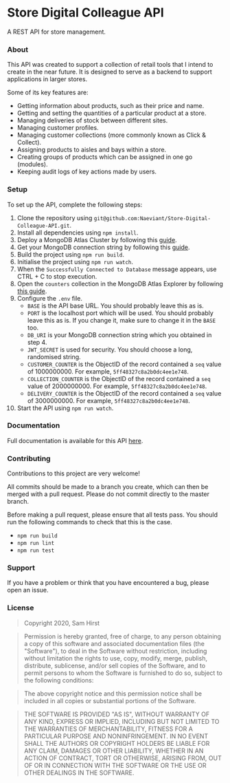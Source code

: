 # Store Digital Colleague API

A REST API for store management.

### About

This API was created to support a collection of retail tools that I intend to create in the near future. It is designed to serve as a backend to support applications in larger stores.

Some of its key features are:

- Getting information about products, such as their price and name.
- Getting and setting the quantities of a particular product at a store.
- Managing deliveries of stock between different sites.
- Managing customer profiles.
- Managing customer collections (more commonly known as Click & Collect).
- Assigning products to aisles and bays within a store.
- Creating groups of products which can be assigned in one go (modules).
- Keeping audit logs of key actions made by users.

### Setup

To set up the API, complete the following steps:

1. Clone the repository using `git@github.com:Naeviant/Store-Digital-Colleague-API.git`.
2. Install all dependencies using `npm install`.
3. Deploy a MongoDB Atlas Cluster by following this [guide](https://docs.atlas.mongodb.com/tutorial/deploy-free-tier-cluster).
4. Get your MongoDB connection string by following this [guide](https://docs.mongodb.com/guides/cloud/connectionstring/).
5. Build the project using `npm run build`.
6. Initialise the project using `npm run watch`.
7. When the `Successfully Connected to Database` message appears, use CTRL + C to stop execution.
8. Open the `counters` collection in the MongoDB Atlas Explorer by following [this guide](https://www.mongodb.com/blog/post/mongodb-atlas-data-explorer).
9. Configure the `.env` file.
	- `BASE` is the API base URL. You should probably leave this as is.
	- `PORT` is the localhost port which will be used. You should probably leave this as is. If you change it, make sure to change it in the `BASE` too.
	- `DB_URI` is your MongoDB connection string which you obtained in step 4.
	- `JWT_SECRET` is used for security. You should choose a long, randomised string.
	- `CUSTOMER_COUNTER` is the ObjectID of the record contained a `seq` value of 1000000000. For example, `5ff48327c8a2b0dc4ee1e748`.
	- `COLLECTION_COUNTER` is the ObjectID of the record contained a `seq` value of 2000000000. For example, `5ff48327c8a2b0dc4ee1e748`.
	- `DELIVERY_COUNTER` is the ObjectID of the record contained a `seq` value of 3000000000. For example, `5ff48327c8a2b0dc4ee1e748`.
10. Start the API using `npm run watch`.

### Documentation

Full documentation is available for this API [here](https://docs.api.sdc.hirst.xyz/).

### Contributing

Contributions to this project are very welcome!

All commits should be made to a branch you create, which can then be merged with a pull request. Please do not commit directly to the master branch.

Before making a pull request, please ensure that all tests pass. You should run the following commands to check that this is the case.

- `npm run build`
- `npm run lint`
- `npm run test`

### Support

If you have a problem or think that you have encountered a bug, please open an issue.

### License

> Copyright 2020, Sam Hirst

> Permission is hereby granted, free of charge, to any person obtaining a copy of this software and associated documentation files (the "Software"), to deal in the Software without restriction, including without limitation the rights to use, copy, modify, merge, publish, distribute, sublicense, and/or sell copies of the Software, and to permit persons to whom the Software is furnished to do so, subject to the following conditions:

> The above copyright notice and this permission notice shall be included in all copies or substantial portions of the Software.

> THE SOFTWARE IS PROVIDED "AS IS", WITHOUT WARRANTY OF ANY KIND, EXPRESS OR IMPLIED, INCLUDING BUT NOT LIMITED TO THE WARRANTIES OF MERCHANTABILITY, FITNESS FOR A PARTICULAR PURPOSE AND NONINFRINGEMENT. IN NO EVENT SHALL THE AUTHORS OR COPYRIGHT HOLDERS BE LIABLE FOR ANY CLAIM, DAMAGES OR OTHER LIABILITY, WHETHER IN AN ACTION OF CONTRACT, TORT OR OTHERWISE, ARISING FROM, OUT OF OR IN CONNECTION WITH THE SOFTWARE OR THE USE OR OTHER DEALINGS IN THE SOFTWARE.